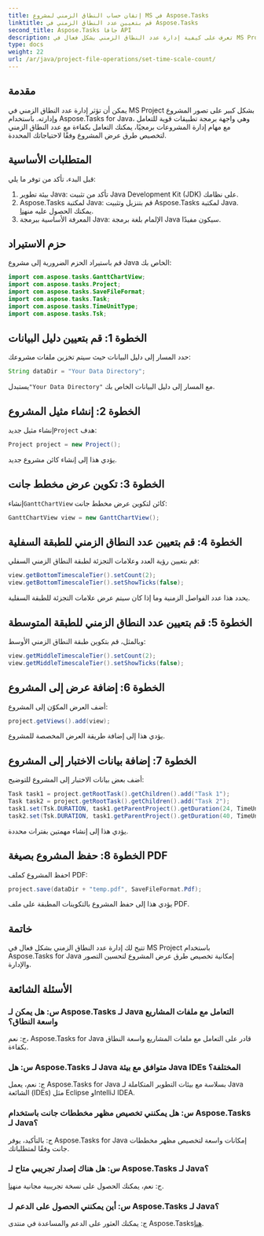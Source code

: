 ```yaml
---
title: إتقان حساب النطاق الزمني لمشروع MS في Aspose.Tasks
linktitle: قم بتعيين عدد النطاق الزمني في Aspose.Tasks
second_title: Aspose.Tasks جافا API
description: تعرف على كيفية إدارة عدد النطاق الزمني بشكل فعال في MS Project باستخدام Aspose.Tasks لـ Java. تحسين تصور المشروع وإدارته دون عناء.
type: docs
weight: 22
url: /ar/java/project-file-operations/set-time-scale-count/
---
```

## مقدمة
يمكن أن تؤثر إدارة عدد النطاق الزمني في MS Project بشكل كبير على تصور المشروع وإدارته. باستخدام Aspose.Tasks for Java، وهي واجهة برمجة تطبيقات قوية للتعامل مع مهام إدارة المشروعات برمجيًا، يمكنك التعامل بكفاءة مع عدد النطاق الزمني لتخصيص طرق عرض المشروع وفقًا لاحتياجاتك المحددة.
## المتطلبات الأساسية
قبل البدء، تأكد من توفر ما يلي:
1. بيئة تطوير Java: تأكد من تثبيت Java Development Kit (JDK) على نظامك.
2.  Aspose.Tasks لمكتبة Java: قم بتنزيل وتثبيت Aspose.Tasks لمكتبة Java. يمكنك الحصول عليه من[هنا](https://releases.aspose.com/tasks/java/).
3. المعرفة الأساسية ببرمجة Java: الإلمام بلغة برمجة Java سيكون مفيدًا.

## حزم الاستيراد
قم باستيراد الحزم الضرورية إلى مشروع Java الخاص بك:
```java
import com.aspose.tasks.GanttChartView;
import com.aspose.tasks.Project;
import com.aspose.tasks.SaveFileFormat;
import com.aspose.tasks.Task;
import com.aspose.tasks.TimeUnitType;
import com.aspose.tasks.Tsk;
```

## الخطوة 1: قم بتعيين دليل البيانات
حدد المسار إلى دليل البيانات حيث سيتم تخزين ملفات مشروعك:
```java
String dataDir = "Your Data Directory";
```
 يستبدل`"Your Data Directory"` مع المسار إلى دليل البيانات الخاص بك.
## الخطوة 2: إنشاء مثيل المشروع
 إنشاء مثيل جديد`Project` هدف:
```java
Project project = new Project();
```
يؤدي هذا إلى إنشاء كائن مشروع جديد.
## الخطوة 3: تكوين عرض مخطط جانت
 إنشاء`GanttChartView` كائن لتكوين عرض مخطط جانت:
```java
GanttChartView view = new GanttChartView();
```
## الخطوة 4: قم بتعيين عدد النطاق الزمني للطبقة السفلية
قم بتعيين رؤية العدد وعلامات التجزئة لطبقة النطاق الزمني السفلي:
```java
view.getBottomTimescaleTier().setCount(2);
view.getBottomTimescaleTier().setShowTicks(false);
```
يحدد هذا عدد الفواصل الزمنية وما إذا كان سيتم عرض علامات التجزئة للطبقة السفلية.
## الخطوة 5: قم بتعيين عدد النطاق الزمني للطبقة المتوسطة
وبالمثل، قم بتكوين طبقة النطاق الزمني الأوسط:
```java
view.getMiddleTimescaleTier().setCount(2);
view.getMiddleTimescaleTier().setShowTicks(false);
```
## الخطوة 6: إضافة عرض إلى المشروع
أضف العرض المكوّن إلى المشروع:
```java
project.getViews().add(view);
```
يؤدي هذا إلى إضافة طريقة العرض المخصصة للمشروع.
## الخطوة 7: إضافة بيانات الاختبار إلى المشروع
أضف بعض بيانات الاختبار إلى المشروع للتوضيح:
```java
Task task1 = project.getRootTask().getChildren().add("Task 1");
Task task2 = project.getRootTask().getChildren().add("Task 2");
task1.set(Tsk.DURATION, task1.getParentProject().getDuration(24, TimeUnitType.Hour));
task2.set(Tsk.DURATION, task1.getParentProject().getDuration(40, TimeUnitType.Hour));
```
يؤدي هذا إلى إنشاء مهمتين بفترات محددة.
## الخطوة 8: حفظ المشروع بصيغة PDF
احفظ المشروع كملف PDF:
```java
project.save(dataDir + "temp.pdf", SaveFileFormat.Pdf);
```
يؤدي هذا إلى حفظ المشروع بالتكوينات المطبقة على ملف PDF.

## خاتمة
تتيح لك إدارة عدد النطاق الزمني بشكل فعال في MS Project باستخدام Aspose.Tasks for Java إمكانية تخصيص طرق عرض المشروع لتحسين التصور والإدارة.
## الأسئلة الشائعة
### س: هل يمكن لـ Aspose.Tasks لـ Java التعامل مع ملفات المشاريع واسعة النطاق؟
ج: نعم، Aspose.Tasks for Java قادر على التعامل مع ملفات المشاريع واسعة النطاق بكفاءة.
### س: هل Aspose.Tasks لـ Java متوافق مع بيئة Java IDEs المختلفة؟
ج: نعم، يعمل Aspose.Tasks for Java بسلاسة مع بيئات التطوير المتكاملة لـ Java الشائعة (IDEs) مثل Eclipse وIntelliJ IDEA.
### س: هل يمكنني تخصيص مظهر مخططات جانت باستخدام Aspose.Tasks لـ Java؟
ج: بالتأكيد، يوفر Aspose.Tasks for Java إمكانات واسعة لتخصيص مظهر مخططات جانت وفقًا لمتطلباتك.
### س: هل هناك إصدار تجريبي متاح لـ Aspose.Tasks لـ Java؟
 ج: نعم، يمكنك الحصول على نسخة تجريبية مجانية من[هنا](https://releases.aspose.com/).
### س: أين يمكنني الحصول على الدعم لـ Aspose.Tasks لـ Java؟
 ج: يمكنك العثور على الدعم والمساعدة في منتدى Aspose.Tasks[هنا](https://forum.aspose.com/c/tasks/15).